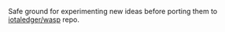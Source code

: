 Safe ground for experimenting new ideas before porting them to [iotaledger/wasp](github.com/iotaledger/wasp) repo.
